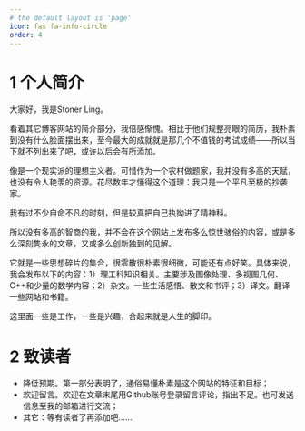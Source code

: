 ```yaml
---
# the default layout is 'page'
icon: fas fa-info-circle
order: 4
---
```

# 1 个人简介
大家好，我是Stoner Ling。

看着其它博客网站的简介部分，我倍感惭愧。相比于他们规整亮眼的简历，我朴素到没有什么脸面摆出来，至今最大的成就就是那几个不值钱的考试成绩——所以当下就不列出来了吧，或许以后会有所添加。

像是一个现实派的理想主义者。可惜作为一个农村做题家，我并没有多高的天赋，也没有令人艳羡的资源。花尽数年才懂得这个道理：我只是一个平凡至极的抄袭家。

我有过不少自命不凡的时刻，但是较真把自己执拗进了精神科。


所以没有多高的智商的我，并不会在这个网站上发布多么惊世骇俗的内容，或是多么深刻隽永的文章，又或多么创新独到的见解。

它就是一些思想碎片的集合，很零散很朴素很细微，可能还有点好笑。具体来说，我会发布以下的内容：1）理工科知识相关。主要涉及图像处理、多视图几何、C++和少量的数学内容；2）杂文。一些生活感悟、散文和书评；3）译文。翻译一些网站和书籍。

这里面一些是工作，一些是兴趣，合起来就是人生的脚印。
# 2 致读者
- 降低预期。第一部分表明了，通俗易懂朴素是这个网站的特征和目标；
- 欢迎留言。欢迎在文章末尾用Github账号登录留言评论，指出不足。也可发送信息至我的邮箱进行交流；
- 其它：等有读者了再添加吧......

